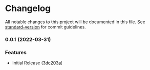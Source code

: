 # Changelog

All notable changes to this project will be documented in this file. See [standard-version](https://github.com/conventional-changelog/standard-version) for commit guidelines.

### 0.0.1 (2022-03-31)


### Features

* Initial Release ([3dc203a](https://github.com/valentine195/obsidian-notifier/commit/3dc203a5131d0a32c47a71e80948998de8c1073f))
